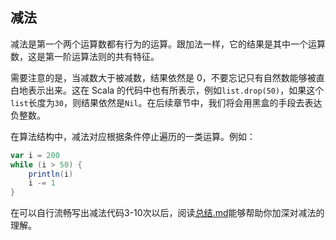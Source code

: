 ## 减法
减法是第一个两个运算数都有行为的运算。跟加法一样，它的结果是其中一个运算数，这是第一阶运算法则的共有特征。

需要注意的是，当减数大于被减数，结果依然是 0，不要忘记只有自然数能够被直白地表示出来。这在 Scala 的代码中也有所表示，例如`list.drop(50)`，如果这个`list`长度为`30`，则结果依然是`Nil`。在后续章节中，我们将会用黑盒的手段去表达负整数。

在算法结构中，减法对应根据条件停止遍历的一类运算。例如：
```scala
var i = 200
while (i > 50) {
    println(i)
    i -= 1
}
```

在可以自行流畅写出减法代码3-10次以后，阅读[总结.md](./%E6%80%BB%E7%BB%93.md)能够帮助你加深对减法的理解。